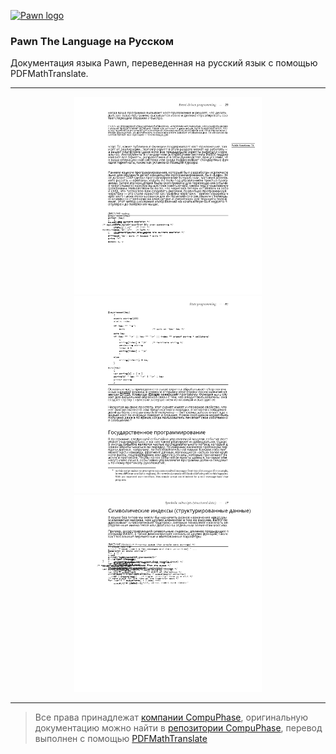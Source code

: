 <p>
  <a href="https://www.compuphase.com/pawn/pawn.htm">
    <img src="https://www.compuphase.com/images/pawnlogo128.png" alt="Pawn logo" />
  </a>
</p>
<h3>Pawn The Language на Русском</h3>
<p>Документация языка Pawn, переведенная на русский язык с помощью PDFMathTranslate.</p>

---

<p align="center">
  <img src="screenshot1.png" width="300px" alt="Screenshot 1" />
  <img src="screenshot2.png" width="300px" alt="Screenshot 2" />
  <img src="screenshot3.png" width="300px" alt="Screenshot 3" />
</p>

---

> Все права принадлежат [компании CompuPhase](https://www.compuphase.com/pawn/pawn.htm), оригинальную документацию можно найти в [репозитории CompuPhase](https://github.com/compuphase/pawn/tree/main/doc), перевод выполнен с помощью [PDFMathTranslate](https://github.com/Byaidu/PDFMathTranslate) 
